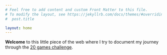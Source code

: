 ```yaml
---
# Feel free to add content and custom Front Matter to this file.
# To modify the layout, see https://jekyllrb.com/docs/themes/#overriding-theme-defaults
#  post.title 

layout: home
---
```


**Welcome** to this little piece of the web where I try to document my journey through the [20 games challenge](https://20_games_challenge.gitlab.io).


